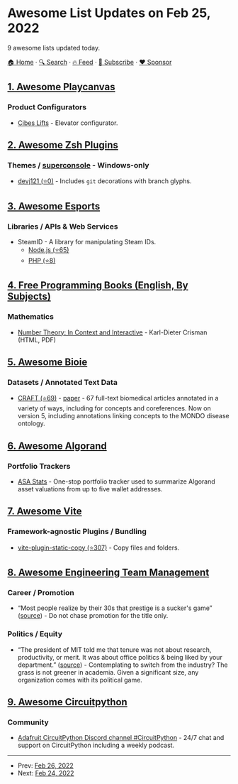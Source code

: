# Awesome List Updates on Feb 25, 2022

9 awesome lists updated today.

[🏠 Home](/README.md) · [🔍 Search](https://www.trackawesomelist.com/search/) · [🔥 Feed](https://www.trackawesomelist.com/rss.xml) · [📮 Subscribe](https://trackawesomelist.us17.list-manage.com/subscribe?u=d2f0117aa829c83a63ec63c2f&id=36a103854c) · [❤️  Sponsor](https://github.com/sponsors/theowenyoung)



## [1. Awesome Playcanvas](/content/playcanvas/awesome-playcanvas/README.md)

### Product Configurators

*   [Cibes Lifts](https://www.cibeslift.com/lift-configurator/) - Elevator configurator.

## [2. Awesome Zsh Plugins](/content/unixorn/awesome-zsh-plugins/README.md)

### Themes / [superconsole](https://github.com/alexchmykhalo/superconsole) - Windows-only

*   [devj121 (⭐0)](https://github.com/cjeonguk/devj121-zsh-theme) - Includes `git` decorations with branch glyphs.

## [3. Awesome Esports](/content/Strift/awesome-esports/README.md)

### Libraries / APIs & Web Services

*   SteamID - A library for manipulating Steam IDs.
    *   [Node.js (⭐65)](https://github.com/DoctorMcKay/node-steamid)
    *   [PHP (⭐8)](https://github.com/DoctorMcKay/php-steamid)

## [4. Free Programming Books (English, By Subjects)](/content/EbookFoundation/free-programming-books/books/free-programming-books-subjects/README.md)

### Mathematics

*   [Number Theory: In Context and Interactive](https://math.gordon.edu/ntic/) - Karl-Dieter Crisman (HTML, PDF)

## [5. Awesome Bioie](/content/caufieldjh/awesome-bioie/README.md)

### Datasets / Annotated Text Data

*   [CRAFT (⭐69)](https://github.com/UCDenver-ccp/CRAFT) - [paper](https://link.springer.com/chapter/10.1007/978-94-024-0881-2_53) - 67 full-text biomedical articles annotated in a variety of ways, including for concepts and coreferences. Now on version 5, including annotations linking concepts to the MONDO disease ontology.

## [6. Awesome Algorand](/content/aorumbayev/awesome-algorand/README.md)

### Portfolio Trackers

*   [ASA Stats](https://www.asastats.com/) - One-stop portfolio tracker used to summarize Algorand asset valuations from up to five wallet addresses.

## [7. Awesome Vite](/content/vitejs/awesome-vite/README.md)

### Framework-agnostic Plugins / Bundling

*   [vite-plugin-static-copy (⭐307)](https://github.com/sapphi-red/vite-plugin-static-copy) - Copy files and folders.

## [8. Awesome Engineering Team Management](/content/kdeldycke/awesome-engineering-team-management/README.md)

### Career / Promotion

*   “Most people realize by their 30s that prestige is a sucker's game” ([source](https://news.ycombinator.com/item?id=11833832)) - Do not chase promotion for the title only.

### Politics / Equity

*   “The president of MIT told me that tenure was not about research, productivity, or merit. It was about office politics & being liked by your department.” ([source](https://threadreaderapp.com/thread/1494369809538195456.html)) - Contemplating to switch from the industry? The grass is not greener in academia. Given a significant size, any organization comes with its political game.

## [9. Awesome Circuitpython](/content/adafruit/awesome-circuitpython/README.md)

### Community

*   [Adafruit CircuitPython Discord channel #CircuitPython](https://adafru.it/discord) - 24/7 chat and support on CircuitPython including a weekly podcast.

---

- Prev: [Feb 26, 2022](/content/2022/02/26/README.md)
- Next: [Feb 24, 2022](/content/2022/02/24/README.md)